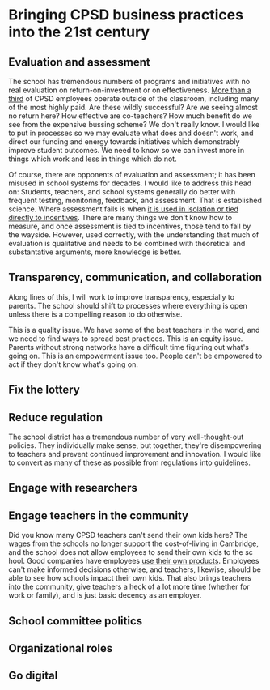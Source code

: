 Bringing CPSD business practices into the 21st century
==========

Evaluation and assessment
--------

The school has tremendous numbers of programs and initiatives with no
real evaluation on return-on-investment or on effectiveness. [More
than a
third](http://www.cpsd.us/UserFiles/Servers/Server_3042785/File/departments/administration/financial/budget/fy2018/FY2018_ADOPTED_BUDGET_web.pdf)
of CPSD employees operate outside of the classroom, including many of
the most highly paid. Are these wildly successful? Are we seeing
almost no return here? How effective are co-teachers? How much benefit
do we see from the expensive bussing scheme? We don't really know. I
would like to put in processes so we may evaluate what does and
doesn't work, and direct our funding and energy towards initiatives
which demonstrably improve student outcomes. We need to know so we can
invest more in things which work and less in things which do not.

Of course, there are opponents of evaluation and assessment; it has
been misused in school systems for decades. I would like to address
this head on: Students, teachers, and school systems generally do
better with frequent testing, monitoring, feedback, and
assessment. That is established science. Where assessment fails is
when [it is used in isolation or tied directly to incentives](testing.md).
There are many things we don't know how to
measure, and once assessment is tied to incentives, those tend to fall
by the wayside. However, used correctly, with the understanding that
much of evaluation is qualitative and needs to be combined with
theoretical and substantative arguments, more knowledge is better.



Transparency, communication, and collaboration
--------

Along lines of this, I will work to improve transparency, especially
to parents. The school should shift to processes where everything is
open unless there is a compelling reason to do otherwise. 

This is a quality issue. We have some of the best teachers in the
world, and we need to find ways to spread best practices. This is an
equity issue. Parents without strong networks have a difficult time
figuring out what's going on. This is an empowerment issue too. People
can't be empowered to act if they don't know what's going on.


Fix the lottery
--------

Reduce regulation
--------

The school district has a tremendous number of very well-thought-out
policies. They individually make sense, but together, they're
disempowering to teachers and prevent continued improvement and
innovation. I would like to convert as many of these as possible from
regulations into guidelines.

Engage with researchers
--------

Engage teachers in the community
--------

Did you know many CPSD teachers can't send their own kids here? The
wages from the schools no longer support the cost-of-living in
Cambridge, and the school does not allow employees to send their own
kids to the sc hool. Good companies have employees [use their own
products](https://en.wikipedia.org/wiki/Eating_your_own_dog_food). Employees
can't make informed decisions otherwise, and teachers, likewise,
should be able to see how schools impact their own kids. That also
brings teachers into the community, give teachers a heck of a lot more
time (whether for work or family), and is just basic decency as an employer.

School committee politics
--------

Organizational roles
--------

Go digital
--------